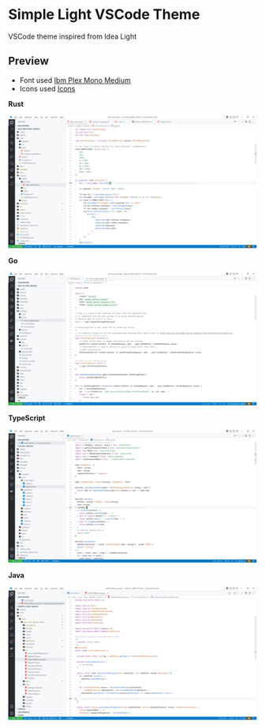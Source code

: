 # Simple Light VSCode Theme

VSCode theme inspired from Idea Light

## Preview

- Font used [Ibm Plex Mono Medium](https://github.com/IBM/plex/releases)
- Icons used [Icons](https://marketplace.visualstudio.com/items?itemName=tal7aouy.icons)

**Rust**

![Rust](./images/rust.png)

**Go**

![Go](./images/go.png)

**TypeScript**

![TypeScript](./images/typescript.png)

**Java**

![Java](./images/java.png)

